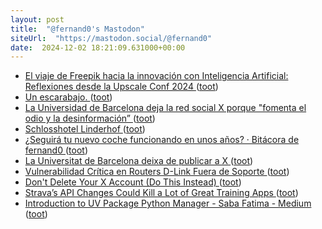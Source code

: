 ```yaml
---
layout: post
title:  "@fernand0's Mastodon"
siteUrl:  "https://mastodon.social/@fernand0"
date:  2024-12-02 18:21:09.631000+00:00
---
```

*  [El viaje de Freepik hacia la innovación con Inteligencia Artificial: Reflexiones desde la Upscale Conf 2024 ](https://wwwhatsnew.com/2024/11/20/el-viaje-de-freepik-hacia-la-innovacion-con-inteligencia-artificial-reflexiones-desde-la-upscale-conf-2024) ([toot](https://mastodon.social/@fernand0/113584614252902510))
*  [Un escarabajo. ](https://avecesunafoto.wordpress.com/2024/12/02/un-escarabajo) ([toot](https://mastodon.social/@fernand0/113584545830177418))
*  [La Universidad de Barcelona deja la red social X porque "fomenta el odio y la desinformación” ](https://www.lavanguardia.com/vida/20241120/10123665/universidad-barcelona-deja-red-social-x-fomenta-odio-desinformacion.htm) ([toot](https://mastodon.social/@fernand0/113584389386489929))
*  [Schlosshotel Linderhof ](https://www.flickr.com/photos/fernand0/54175782201) ([toot](https://mastodon.social/@fernand0/113584208093023459))
*  [¿Seguirá tu nuevo coche funcionando en unos años? · Bitácora de fernand0 ](http://blog.elmundoesimperfecto.com/2024/12/02/cierre-empresas-coches) ([toot](https://mastodon.social/@fernand0/113584173422589376))
*  [La Universitat de Barcelona deixa de publicar a X ](https://web.ub.edu/web/actualitat/w/ub-deixa-) ([toot](https://mastodon.social/@fernand0/113584165911628904))
*  [Vulnerabilidad Crítica en Routers D-Link Fuera de Soporte ](https://unaaldia.hispasec.com/2024/11/vulnerabilidad-critica-en-routers-d-link-fuera-de-soporte.htm) ([toot](https://mastodon.social/@fernand0/113583921229194543))
*  [Don't Delete Your X Account (Do This Instead) ](https://lifehacker.com/dont-delete-your-twitter-account-do-this-instead-184977971) ([toot](https://mastodon.social/@fernand0/113583241079212441))
*  [Strava’s API Changes Could Kill a Lot of Great Training Apps ](https://lifehacker.com/health/strava-api-changes-could-kill-a-lot-of-great-trainin) ([toot](https://mastodon.social/@fernand0/113583009888683454))
*  [Introduction to UV Package Python Manager - Saba Fatima - Medium ](https://medium.com/@saba_fatima/introduction-to-uv-package-python-manager-734b780c62e) ([toot](https://mastodon.social/@fernand0/113582758293488733))
